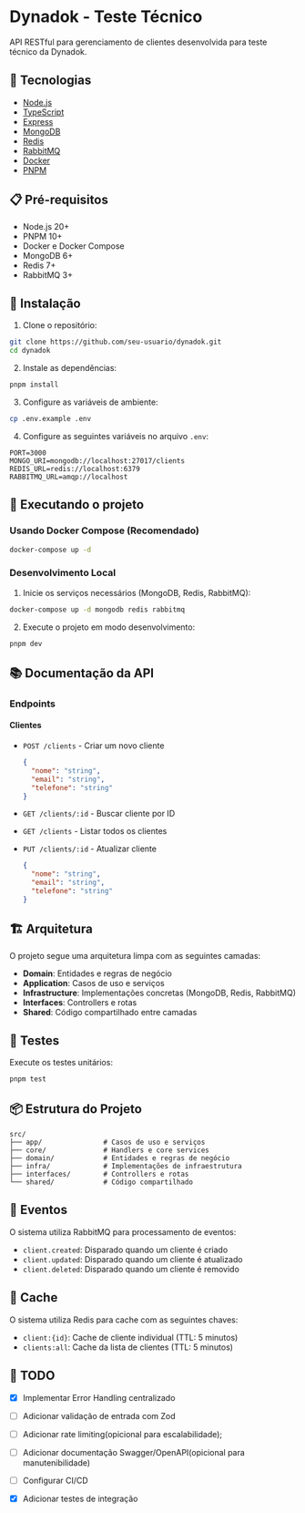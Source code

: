 # Dynadok - Teste Técnico

API RESTful para gerenciamento de clientes desenvolvida para teste técnico da Dynadok.

## 🚀 Tecnologias

- [Node.js](https://nodejs.org/)
- [TypeScript](https://www.typescriptlang.org/)
- [Express](https://expressjs.com/)
- [MongoDB](https://www.mongodb.com/)
- [Redis](https://redis.io/)
- [RabbitMQ](https://www.rabbitmq.com/)
- [Docker](https://www.docker.com/)
- [PNPM](https://pnpm.io/)

## 📋 Pré-requisitos

- Node.js 20+
- PNPM 10+
- Docker e Docker Compose
- MongoDB 6+
- Redis 7+
- RabbitMQ 3+

## 🔧 Instalação

1. Clone o repositório:
```bash
git clone https://github.com/seu-usuario/dynadok.git
cd dynadok
```

2. Instale as dependências:
```bash
pnpm install
```

3. Configure as variáveis de ambiente:
```bash
cp .env.example .env
```

4. Configure as seguintes variáveis no arquivo `.env`:
```env
PORT=3000
MONGO_URI=mongodb://localhost:27017/clients
REDIS_URL=redis://localhost:6379
RABBITMQ_URL=amqp://localhost
```

## 🚀 Executando o projeto

### Usando Docker Compose (Recomendado)

```bash
docker-compose up -d
```

### Desenvolvimento Local

1. Inicie os serviços necessários (MongoDB, Redis, RabbitMQ):
```bash
docker-compose up -d mongodb redis rabbitmq
```

2. Execute o projeto em modo desenvolvimento:
```bash
pnpm dev
```

## 📚 Documentação da API

### Endpoints

#### Clientes

- `POST /clients` - Criar um novo cliente
  ```json
  {
    "nome": "string",
    "email": "string",
    "telefone": "string"
  }
  ```

- `GET /clients/:id` - Buscar cliente por ID

- `GET /clients` - Listar todos os clientes

- `PUT /clients/:id` - Atualizar cliente
  ```json
  {
    "nome": "string",
    "email": "string",
    "telefone": "string"
  }
  ```

## 🏗️ Arquitetura

O projeto segue uma arquitetura limpa com as seguintes camadas:

- **Domain**: Entidades e regras de negócio
- **Application**: Casos de uso e serviços
- **Infrastructure**: Implementações concretas (MongoDB, Redis, RabbitMQ)
- **Interfaces**: Controllers e rotas
- **Shared**: Código compartilhado entre camadas

## 🧪 Testes

Execute os testes unitários:
```bash
pnpm test
```

## 📦 Estrutura do Projeto

```
src/
├── app/               # Casos de uso e serviços
├── core/              # Handlers e core services
├── domain/            # Entidades e regras de negócio
├── infra/             # Implementações de infraestrutura
├── interfaces/        # Controllers e rotas
└── shared/            # Código compartilhado
```

## 🔄 Eventos

O sistema utiliza RabbitMQ para processamento de eventos:

- `client.created`: Disparado quando um cliente é criado
- `client.updated`: Disparado quando um cliente é atualizado
- `client.deleted`: Disparado quando um cliente é removido

## 💾 Cache

O sistema utiliza Redis para cache com as seguintes chaves:

- `client:{id}`: Cache de cliente individual (TTL: 5 minutos)
- `clients:all`: Cache da lista de clientes (TTL: 5 minutos)

## 📝 TODO

- [x] Implementar Error Handling centralizado
- [ ] Adicionar validação de entrada com Zod
- [ ] Adicionar rate limiting(opicional para escalabilidade);
- [ ] Adicionar documentação Swagger/OpenAPI(opicional para manutenibilidade)
- [ ] Configurar CI/CD
- [x] Adicionar testes de integração

